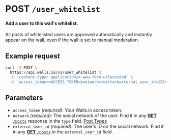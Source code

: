 # POST `/user_whitelist`

#### Add a user to this wall's whitelist. 

All posts of whitelisted users are approved automatically and instantly appear on the wall, even if the wall is set to manual moderation.

## Example request
```bash
curl -X POST \
  https://api.walls.io/v1/user_whitelist \
  -H 'content-type: application/x-www-form-urlencoded' \
  -d 'access_token=<ACCESS_TOKEN>&network=twitter&external_user_id=123456'
```

## Parameters
- `access_token` *(required)*: Your Walls.io access token.
- `network` *(required)*: The social network of the user. Find it in any [__GET__ `/posts`][GET /posts] response in the `type` field. [Post Types]
- `external_user_id` *(required)*: The user's ID on the social network. Find it in any [__GET__ `/posts`][GET /posts] in the `external_user_id` field.

[GET /posts]: GET_posts.md
[Post Types]: ../Post_Types.md "List of possible post types"

